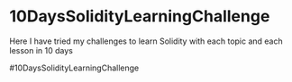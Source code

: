 # 10DaysSolidityLearningChallenge
Here I have tried my challenges to learn Solidity with each topic and each lesson in 10 days

#10DaysSolidityLearningChallenge
